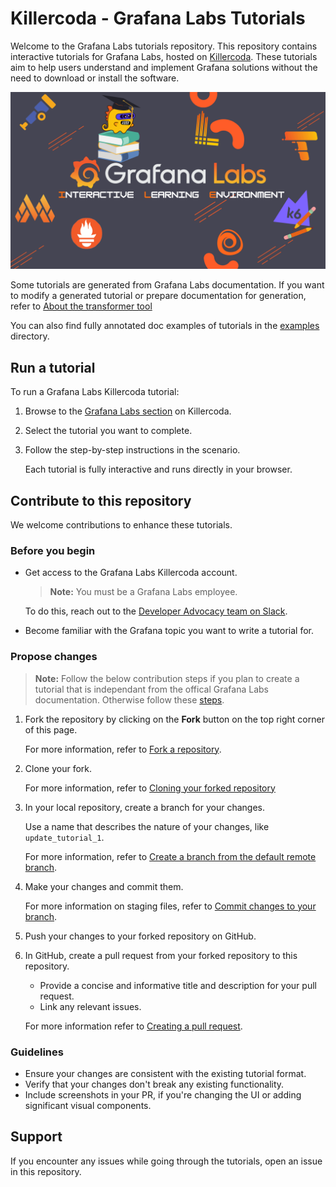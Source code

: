 # Killercoda - Grafana Labs Tutorials

Welcome to the Grafana Labs tutorials repository.
This repository contains interactive tutorials for Grafana Labs, hosted on [Killercoda](https://killercoda.com/grafana-labs/).
These tutorials aim to help users understand and implement Grafana solutions without the need to download or install the software.

<p align="center">
  <img src="assets/ILE.png" alt="ILE">
</p>

Some tutorials are generated from Grafana Labs documentation.
If you want to modify a generated tutorial or prepare documentation for generation, refer to [About the transformer tool](./docs/transformer.md)

You can also find fully annotated doc examples of tutorials in the [examples](./docs/examples) directory.

## Run a tutorial

To run a Grafana Labs Killercoda tutorial:

1. Browse to the [Grafana Labs section](https://killercoda.com/grafana-labs) on Killercoda.
1. Select the tutorial you want to complete.
1. Follow the step-by-step instructions in the scenario.

   Each tutorial is fully interactive and runs directly in your browser.

## Contribute to this repository

We welcome contributions to enhance these tutorials.

### Before you begin

- Get access to the Grafana Labs Killercoda account.

  > **Note:** You must be a Grafana Labs employee.

  To do this, reach out to the [Developer Advocacy team on Slack](https://raintank-corp.slack.com/archives/C0318UGJB98).

- Become familiar with the Grafana topic you want to write a tutorial for.

### Propose changes

> **Note:** Follow the below contribution steps if you plan to create a tutorial that is independant from the offical Grafana Labs documentation. Otherwise follow these [steps](./docs/transformer.md#generate-a-tutorial).

1. Fork the repository by clicking on the **Fork** button on the top right corner of this page.

   For more information, refer to [Fork a repository](https://docs.github.com/en/pull-requests/collaborating-with-pull-requests/working-with-forks/fork-a-repo).

1. Clone your fork.

   For more information, refer to [Cloning your forked repository](https://docs.github.com/en/pull-requests/collaborating-with-pull-requests/working-with-forks/fork-a-repo#cloning-your-forked-repository)

1. In your local repository, create a branch for your changes.

   Use a name that describes the nature of your changes, like `update_tutorial_1`.

   For more information, refer to [Create a branch from the default remote branch](https://grafana.com/docs/writers-toolkit/write/tooling-and-workflows/#create-a-branch-from-the-default-remote-branch).

1. Make your changes and commit them.

   For more information on staging files, refer to [Commit changes to your branch](https://grafana.com/docs/writers-toolkit/write/tooling-and-workflows/#commit-changes-to-your-branch).

1. Push your changes to your forked repository on GitHub.

1. In GitHub, create a pull request from your forked repository to this repository.

   - Provide a concise and informative title and description for your pull request.
   - Link any relevant issues.

   For more information refer to [Creating a pull request](https://docs.github.com/en/pull-requests/collaborating-with-pull-requests/proposing-changes-to-your-work-with-pull-requests/creating-a-pull-request).

### Guidelines

- Ensure your changes are consistent with the existing tutorial format.
- Verify that your changes don't break any existing functionality.
- Include screenshots in your PR, if you're changing the UI or adding significant visual components.

## Support

If you encounter any issues while going through the tutorials, open an issue in this repository.
